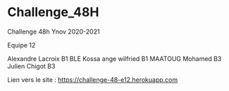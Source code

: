 # Challenge_48H
Challenge 48h Ynov 2020-2021

Equipe 12

Alexandre Lacroix B1
BLE Kossa ange wilfried B1
MAATOUG Mohamed B3
Julien Chigot B3

Lien vers le site : https://challenge-48-e12.herokuapp.com

